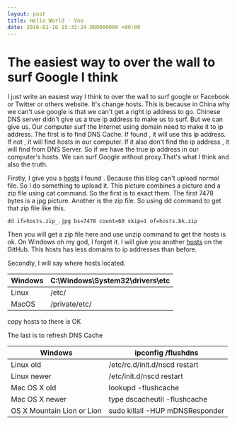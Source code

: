 ```yaml
---
layout: post
title: Hello World - Vno
date: 2016-02-16 15:32:24.000000000 +09:00
---
```


# The easiest way to over the wall to surf Google I think

I just write an easiest way I think to over the wall to surf google or Facebook or Twitter or others website.
It's change hosts. This is because in China why we can't use google is that we can't get a right ip address to go. Chinese DNS server didn't give us a true ip address to make us to surf. But we can give us. Our computer surf the Internet using domain need to make it to ip address. The first is to find DNS Cache. If found , it will use this ip address. If not , it will find hosts in our computer. If it also don't find the ip address , it will find from DNS Server. So if we have the true ip address in our computer's hosts. We can surf Google without proxy.That's what I think and also the truth.

Firstly, I give you a [hosts](http://softlab.sdut.edu.cn/blog/yinjunbo/wp-content/uploads/sites/16/2017/06/hosts.zip_.jpg) I found . Because this blog can't upload normal file. So I do something to upload it. This picture combines a picture and a zip file using cat command. So the first is to exact them. The first 7478 bytes is a jpg picture. Another is the zip file. So using dd command to get that zip file like this.
```
dd if=hosts.zip_.jpg bs=7478 count=60 skip=1 of=hosts.bk.zip
```
Then you will get a zip file here and use unzip command to get the hosts is ok. On Windows oh my god, I forget it. I will give you another [hosts](https://github.com/racaljk/hosts) on the GitHub. This hosts has less domains to ip addresses than before.

Secondly, I will say where hosts located.

Windows | C:\\Windows\\System32\\drivers\\etc |
--------|-------------------------------------|
Linux  | /etc/
MacOS | /private/etc/

copy hosts to there is OK

The last is to refresh DNS Cache

Windows | ipconfig /flushdns |
--------|-------------------------------------|
Linux old | /etc/rc.d/init.d/nscd restart
Linux newer | /etc/init.d/nscd restart
Mac OS X old | lookupd -flushcache
Mac OS X newer | type  dscacheutil -flushcache
OS X Mountain Lion or Lion | sudo killall -HUP mDNSResponder
